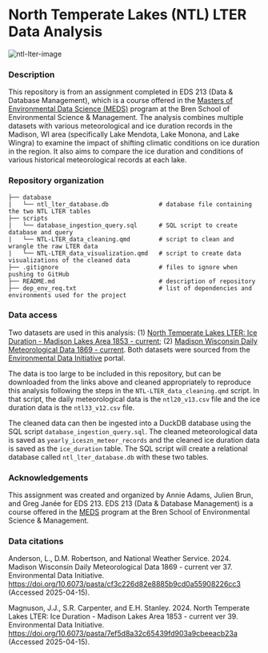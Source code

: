 # North Temperate Lakes (NTL) LTER Data Analysis
![ntl-lter-image](https://lternet.edu/wp-content/uploads/2020/07/FoliageLakes_NTL_NTL.jpg)

### Description
This repository is from an assignment completed in EDS 213 (Data & Database Management), which is a course offered in the [Masters of Environmental Data Science (MEDS)](https://bren.ucsb.edu/masters-programs/master-environmental-data-science) program at the Bren School of Environmental Science & Management. The analysis combines multiple datasets with various meteorological and ice duration records in the Madison, WI area (specifically Lake Mendota, Lake Monona, and Lake Wingra) to examine the impact of shifting climatic conditions on ice duration in the region. It also aims to compare the ice duration and conditions of various historical meteorological records at each lake.

### Repository organization
```
├── database  
|   └── ntl_lter_database.db              # database file containing the two NTL LTER tables
├── scripts 
|   └── database_ingestion_query.sql      # SQL script to create database and query
|   └── NTL-LTER_data_cleaning.qmd        # script to clean and wrangle the raw LTER data
|   └── NTL-LTER_data_visualization.qmd   # script to create data visualizations of the cleaned data
├── .gitignore                            # files to ignore when pushing to GitHub 
├── README.md                             # description of repository
├── dep_env_req.txt                       # list of dependencies and environments used for the project
```

### Data access
Two datasets are used in this analysis: (1) [North Temperate Lakes LTER: Ice Duration - Madison Lakes Area 1853 - current](https://portal.edirepository.org/nis/mapbrowse?scope=knb-lter-ntl&identifier=33&revision=39); (2) [Madison Wisconsin Daily Meteorological Data 1869 - current](https://portal.edirepository.org/nis/mapbrowse?scope=knb-lter-ntl&identifier=20&revision=37). Both datasets were sourced from the [Environmental Data Initiative](https://portal.edirepository.org/nis/home.jsp) portal.

The data is too large to be included in this repository, but can be downloaded from the links above and cleaned appropriately to reproduce this analysis following the steps in the `NTL-LTER_data_cleaning.qmd` script. In that script, the daily meteorological data is the `ntl20_v13.csv` file and the ice duration data is the `ntl33_v12.csv` file. 

The cleaned data can then be ingested into a DuckDB database using the SQL script `database_ingestion_query.sql`. The cleaned meteorological data is saved as `yearly_iceszn_meteor_records` and the cleaned ice duration data is saved as the `ice_duration` table. The SQL script will create a relational database called `ntl_lter_database.db` with these two tables.

### Acknowledgements 
This assignment was created and organized by Annie Adams, Julien Brun, and Greg Janée for EDS 213. EDS 213 (Data & Database Management) is a course offered in the [MEDS](https://bren.ucsb.edu/masters-programs/master-environmental-data-science) program at the Bren School of Environmental Science & Management.

### Data citations
Anderson, L., D.M. Robertson, and National Weather Service. 2024. Madison Wisconsin Daily Meteorological Data 1869 - current ver 37. Environmental Data Initiative. https://doi.org/10.6073/pasta/cf3c226d82e8885b9cd0a55908226cc3 (Accessed 2025-04-15).

Magnuson, J.J., S.R. Carpenter, and E.H. Stanley. 2024. North Temperate Lakes LTER: Ice Duration - Madison Lakes Area 1853 - current ver 39. Environmental Data Initiative. https://doi.org/10.6073/pasta/7ef5d8a32c65439fd903a9cbeeacb23a (Accessed 2025-04-15).



